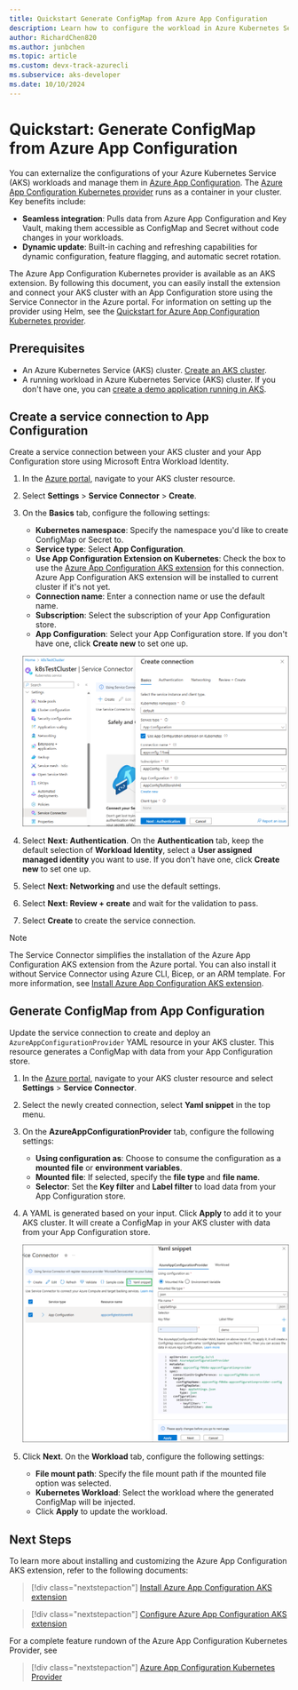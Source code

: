 ```yaml
---
title: Quickstart Generate ConfigMap from Azure App Configuration
description: Learn how to configure the workload in Azure Kubernetes Service (AKS) with ConfigMap that is generated from Azure App Configuration.
author: RichardChen820
ms.author: junbchen
ms.topic: article
ms.custom: devx-track-azurecli
ms.subservice: aks-developer
ms.date: 10/10/2024
---
```


# Quickstart: Generate ConfigMap from Azure App Configuration

You can externalize the configurations of your Azure Kubernetes Service (AKS) workloads and manage them in [Azure App Configuration](/azure/azure-app-configuration/overview). The [Azure App Configuration Kubernetes provider](https://mcr.microsoft.com/artifact/mar/azure-app-configuration/kubernetes-provider/about) runs as a container in your cluster. Key benefits include:

   - **Seamless integration**: Pulls data from Azure App Configuration and Key Vault, making them accessible as ConfigMap and Secret without code changes in your workloads.
   - **Dynamic update**: Built-in caching and refreshing capabilities for dynamic configuration, feature flagging, and automatic secret rotation.

The Azure App Configuration Kubernetes provider is available as an AKS extension. By following this document, you can easily install the extension and connect your AKS cluster with an App Configuration store using the Service Connector in the Azure portal. For information on setting up the provider using Helm, see the [Quickstart for Azure App Configuration Kubernetes provider](/azure/azure-app-configuration/quickstart-azure-kubernetes-service).

## Prerequisites

* An Azure Kubernetes Service (AKS) cluster. [Create an AKS cluster](/azure/aks/tutorial-kubernetes-deploy-cluster#create-a-kubernetes-cluster).
* A running workload in Azure Kubernetes Service (AKS) cluster. If you don't have one, you can [create a demo application running in AKS](/azure/azure-app-configuration/quickstart-azure-kubernetes-service#create-an-application-running-in-aks).

## Create a service connection to App Configuration

Create a service connection between your AKS cluster and your App Configuration store using Microsoft Entra Workload Identity.

1. In the [Azure portal](https://portal.azure.com), navigate to your AKS cluster resource.

1. Select **Settings** > **Service Connector** > **Create**.

1. On the **Basics** tab, configure the following settings:
   
   - **Kubernetes namespace**: Specify the namespace you'd like to create ConfigMap or Secret to.
   - **Service type**: Select **App Configuration**.
   - **Use App Configuration Extension on Kubernetes**: Check the box to use the [Azure App Configuration AKS extension](./azure-app-configuration.md) for this connection. Azure App Configuration AKS extension will be installed to current cluster if it's not yet.
   - **Connection name**: Enter a connection name or use the default name.
   - **Subscription**: Select the subscription of your App Configuration store.
   - **App Configuration**: Select your App Configuration store. If you don't have one, click **Create new** to set one up.

    ![Screenshot showing create connection.](./media/azure-app-configuration/create-connection.png)

1. Select **Next: Authentication**. On the **Authentication** tab, keep the default selection of **Workload Identity**, select a **User assigned managed identity** you want to use. If you don't have one, click **Create new** to set one up.

1. Select **Next: Networking** and use the default settings.

1. Select **Next: Review + create** and wait for the validation to pass.

1. Select **Create** to create the service connection.

> [!NOTE]
> The Service Connector simplifies the installation of the Azure App Configuration AKS extension from the Azure portal. You can also install it without Service Connector using Azure CLI, Bicep, or an ARM template. For more information, see [Install Azure App Configuration AKS extension](./azure-app-configuration.md).

## Generate ConfigMap from App Configuration

Update the service connection to create and deploy an `AzureAppConfigurationProvider` YAML resource in your AKS cluster. This resource generates a ConfigMap with data from your App Configuration store.

1. In the [Azure portal](https://portal.azure.com), navigate to your AKS cluster resource and select **Settings** > **Service Connector**.

1. Select the newly created connection, select **Yaml snippet** in the top menu.

1. On the **AzureAppConfigurationProvider** tab, configure the following settings:
   
   - **Using configuration as**: Choose to consume the configuration as a **mounted file** or **environment variables**.
   - **Mounted file**: If selected, specify the **file type** and **file name**.
   - **Selector**: Set the **Key filter** and **Label filter** to load data from your App Configuration store.

1. A YAML is generated based on your input. Click **Apply** to add it to your AKS cluster. It will create a ConfigMap in your AKS cluster with data from your App Configuration store.

    ![Screenshot showing AzureAppConfigurationProvider.](./media/azure-app-configuration/yaml-snippet-provider.png)

1. Click **Next**. On the **Workload** tab, configure the following settings:
   
   - **File mount path**: Specify the file mount path if the mounted file option was selected.
   - **Kubernetes Workload**: Select the workload where the generated ConfigMap will be injected.
   - Click **Apply** to update the workload.

## Next Steps

To learn more about installing and customizing the Azure App Configuration AKS extension, refer to the following documents:

> [!div class="nextstepaction"]
> [Install Azure App Configuration AKS extension](./azure-app-configuration.md)

> [!div class="nextstepaction"]
> [Configure Azure App Configuration AKS extension](./azure-app-configuration-settings.md)

For a complete feature rundown of the Azure App Configuration Kubernetes Provider, see

> [!div class="nextstepaction"]
> [Azure App Configuration Kubernetes Provider](/azure/azure-app-configuration/reference-kubernetes-provider)